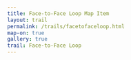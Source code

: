 ```yaml
---
title: Face-to-Face Loop Map Item
layout: trail
permalink: /trails/facetofaceloop.html
map-on: true
gallery: true
trail: Face-to-Face Loop
---
```


